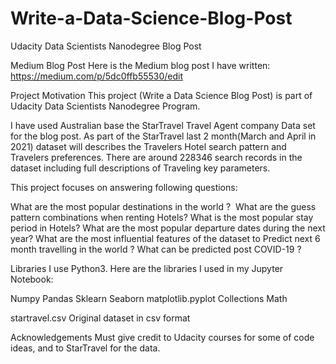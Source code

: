 # Write-a-Data-Science-Blog-Post
Udacity Data Scientists Nanodegree Blog Post

Medium Blog Post
Here is the Medium blog post I have written: https://medium.com/p/5dc0ffb55530/edit

Project Motivation
This project (Write a Data Science Blog Post) is part of Udacity Data Scientists Nanodegree Program.

I have used Australian base the StarTravel Travel Agent company Data set for the blog post. As part of the StarTravel last 2 month(March and April in 2021) dataset will describes the Travelers Hotel search pattern and Travelers preferences. There are around 228346 search records in the dataset including full descriptions of Traveling key parameters.

This project focuses on answering following questions: 

What are the most popular destinations in the world ? 
What are the guess pattern combinations when renting Hotels?
What is the most popular stay period in Hotels?
What are the most popular departure dates during the next year?
What are the most influential features of the dataset to Predict next 6 month travelling  in the world ?
What can be predicted post COVID-19 ?

Libraries
I use Python3. Here are the libraries I used in my Jupyter Notebook:

Numpy
Pandas
Sklearn
Seaborn
matplotlib.pyplot
Collections
Math

startravel.csv Original dataset in csv format

Acknowledgements
Must give credit to Udacity courses for some of code ideas, and to StarTravel  for the data. 
